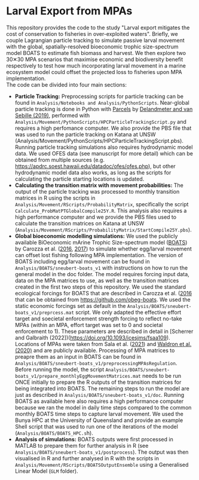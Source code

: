 # Larval Export from MPAs

This repository provides the code to the study "Larval export mitigates the cost of conservation to fisheries in over-exploited waters". Briefly, we couple Lagrangian particle tracking to simulate passive larval movement with the global, spatially-resolved bioeconomic trophic size-spectrum model BOATS to estimate fish biomass and harvest. We then explore two 30✕30 MPA scenarios that maximise economic and biodiversity benefit respectively to test how much incorporating larval movement in a marine ecosystem model could offset the projected loss to fisheries upon MPA implementation. 
<br>
The code can be divided into four main sections:
<br>
* **Particle Tracking:** Preprocessing scripts for particle tracking can be found in `Analysis/Notebooks and Analysis/PythonScripts`. Near-global particle tracking is done in Python with [Parcels](https://oceanparcels.org/#whatisparcels) by [Delandmeter and van Sebille (2019)](https://www.geosci-model-dev.net/12/3571/2019/gmd-12-3571-2019.html), performed with `Analysis/Movement/PythonScripts/HPCParticleTrackingScript.py` and requires a high perfomance computer. We also provide the PBS file that was used to run the particle tracking on Katana at UNSW (Analysis/Movement/PythonScripts/HPCParticleTrackingScript.pbs). Running particle tracking simulations also requires hydrodynamic model data. We used OFES data (see manuscript for more detail) which can be obtained from multiple sources (e.g. https://apdrc.soest.hawaii.edu/datadoc/ofes/ofes.php), but other hydrodynamic model data also works, as long as the scripts for calculating the particle starting locations is updated. 
* **Calculating the transition matrix with movement probabilities:** The output of the particle tracking was processed to monthly transition matrices in R using the scripts in `Analysis/Movement/RScripts/ProbabilityMatrix`, specifically the script `Calculate_ProbMatPTGlobalCompile25Y.R`. This analysis also requires a high performance computer and we provide the PBS files used to calculate the transition matrices on Katana at UNSW (`Analysis/Movement/RScripts/ProbabilityMatrix/StartCompile25Y.pbs`).
* **Global bioeconomic modelling simulations:** We used the publicly available BiOeconomic mArine Trophic Size-spectrum model ([BOATS](https://github.com/obeg-boats)) by Carozza et al. ([2016](https://earthsystemdynamics.org/wp-content/uploads/2018/05/Carozza-GMD-2016-BOATS.pdf), [2017](https://earthsystemdynamics.org/wp-content/uploads/2018/05/Carozza-PLoS-2017-BOATS.pdf)) to simulate whether egg/larval movement can offset lost fishing following MPA implementation. The version of BOATS including egg/larval movement can be found in `Analysis/BOATS/sneubert-boats_v1` with instructions on how to run the general model in the doc folder. The model requires forcing input data, data on the MPA matrices to use, as well as the transition matrices created in the first two steps of this repository. We used the standard ecological forcings for BOATS that are described in Carozza et al. ([2016](https://earthsystemdynamics.org/wp-content/uploads/2018/05/Carozza-GMD-2016-BOATS.pdf) that can be obtained from https://github.com/obeg-boats. We used the static economic forcings set as default in the `Analysis/BOATS/sneubert-boats_v1/preprcess.mat` script. We only adapted the effective effort target and soecietal enforcement strength forcing to reflect no-take MPAs (within an MPA, effort target was set to 0 and societal enforcement to 1). These parameters are described in detail in [Scherrer and Galbraith (2022])(https://doi.org/10.1093/icesjms/fsaa109). Locations of MPAs were taken from Sala et al. ([2021](https://www.nature.com/articles/s41586-021-03371-z)) and [Waldron et al. (2020)](https://www.conservation.cam.ac.uk/files/waldron_report_30_by_30_publish.pdf) and are publicly available. Processing of MPA matrices to preapre them as an input in BOATS can be found in `Analysis/BOATS/sneubert-boats_v1/preprocessingMPAsRegulation`. Before running the model, the script `Analysis/BOATS/sneubert-boats_v1/prepare_monthlyEggMovementMatrices.mat` needs to be run ONCE initially to prepare the R outputs of the transition matrices for being integrated into BOATS. The remaining steps to run the model are just as described in `Analysis/BOATS/sneubert-boats_v1/doc`. Running BOATS as available here also requires a high performance computer because we ran the model in daily time steps compared to the common monthly BOATS time steps to capture larval movement. We used the Bunya HPC at the University of Queensland and provide an example Shell script that was used to run one of the iterations of the model (`Analysis/BOATS/BOATS_HPC.s`h).
* **Analysis of simulations:** BOATS outputs were first processed in MATLAB to prepare them for further analysis in R (see `Analysis/BOATS/sneubert-boats_v1/postprocess`). The output was then visualised in R and further analysed in R with the scripts in `Analysis/Movement/RScripts/BOATSOutputEnsemble` using a Generalised Linear Model (`GLM` folder).
